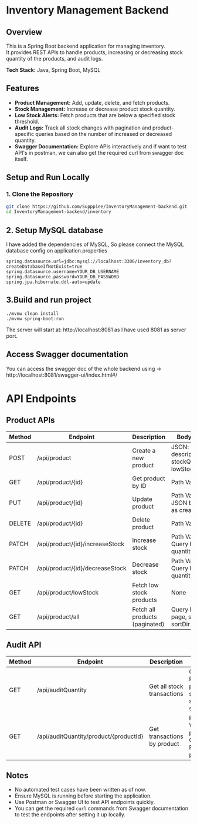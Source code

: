 # Inventory Management Backend

## Overview
This is a Spring Boot backend application for managing inventory.  
It provides REST APIs to handle products, increasing or decreasing stock quantity of the products, and audit logs.

**Tech Stack:** Java, Spring Boot, MySQL

## Features
- **Product Management:** Add, update, delete, and fetch products.
- **Stock Management:** Increase or decrease product stock quantity.
- **Low Stock Alerts:** Fetch products that are below a specified stock threshold.
- **Audit Logs:** Track all stock changes with pagination and product-specific queries based on the number of increased or decreased quantity.
- **Swagger Documentation:** Explore APIs interactively and if want to test API's in postman, we can also get the required curl from swagger doc itself.

## Setup and Run Locally

### 1. Clone the Repository
```bash
git clone https://github.com/Supppiee/InventoryManagement-backend.git
cd InventoryManagement-backend/inventory
```

## 2. Setup MySQL database
I have added the dependencies of MySQL, So please connect the MySQL database config on application.properties
```
spring.datasource.url=jdbc:mysql://localhost:3306/inventory_db?createDatabaseIfNotExist=true
spring.datasource.username=YOUR_DB_USERNAME
spring.datasource.password=YOUR_DB_PASSWORD
spring.jpa.hibernate.ddl-auto=update
```
## 3.Build and run project
```
./mvnw clean install
./mvnw spring-boot:run
```
The server will start at: http://localhost:8081 as I have used 8081 as server port.

## Access Swagger documentation
You can access the swagger doc of the whole backend using ->
http://localhost:8081/swagger-ui/index.html#/

# API Endpoints
## Product APIs
| Method | Endpoint                        | Description                    | Body / Params                                                 |
| ------ | ------------------------------- | ------------------------------ | ------------------------------------------------------------- |
| POST   | /api/product                    | Create a new product           | JSON: id, name, description, stockQuantity, lowStockThreshold |
| GET    | /api/product/{id}               | Get product by ID              | Path Variable: id                                             |
| PUT    | /api/product/{id}               | Update product                 | Path Variable: id, JSON body same as create                   |
| DELETE | /api/product/{id}               | Delete product                 | Path Variable: id                                             |
| PATCH  | /api/product/{id}/increaseStock | Increase stock                 | Path Variable: id, Query Param: quantity                      |
| PATCH  | /api/product/{id}/decreaseStock | Decrease stock                 | Path Variable: id, Query Param: quantity                      |
| GET    | /api/product/lowStock           | Fetch low stock products       | None                                                          |
| GET    | /api/product/all                | Fetch all products (paginated) | Query Params: page, size, sortBy, sortDir                     |

## Audit API
| Method | Endpoint                               | Description                 | Params                                             |
| ------ | -------------------------------------- | --------------------------- | -------------------------------------------------- |
| GET    | /api/auditQuantity                     | Get all stock transactions  | Query Params: page, size, sortBy, sortDir          |
| GET    | /api/auditQuantity/product/{productId} | Get transactions by product | Path Variable: productId, Query Params: page, size |

## Notes
- No automated test cases have been written as of now.
- Ensure MySQL is running before starting the application.
- Use Postman or Swagger UI to test API endpoints quickly.
- You can get the required `curl` commands from Swagger documentation to test the endpoints after setting it up locally.
